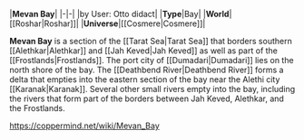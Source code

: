 |**Mevan Bay**|
|-|-|
|by User: Otto didact|
|**Type**|Bay|
|**World**|[[Roshar\|Roshar]]|
|**Universe**|[[Cosmere\|Cosmere]]|

**Mevan Bay** is a section of the [[Tarat Sea\|Tarat Sea]] that borders southern [[Alethkar\|Alethkar]] and [[Jah Keved\|Jah Keved]] as well as part of the [[Frostlands\|Frostlands]].
The port city of [[Dumadari\|Dumadari]] lies on the north shore of the bay. The [[Deathbend River\|Deathbend River]] forms a delta that empties into the eastern section of the bay near the Alethi city [[Karanak\|Karanak]]. Several other small rivers empty into the bay, including the rivers that form part of the borders between Jah Keved, Alethkar, and the Frostlands.



https://coppermind.net/wiki/Mevan_Bay